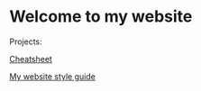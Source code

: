 # Welcome to my website

Projects:

[Cheatsheet](./cheatsheet/index.html)

[My website style guide](./style-guide/index.html)
